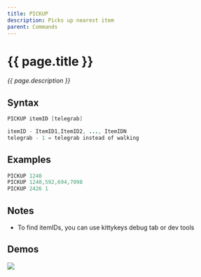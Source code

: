 ```yaml
---
title: PICKUP
description: Picks up nearest item
parent: Commands
---
```


# {{ page.title }}

_{{ page.description }}_

## Syntax

```java
PICKUP itemID [telegrab] 

itemID - ItemID1,ItemID2, ..., ItemIDN
telegrab - 1 = telegrab instead of walking
```

## Examples

```java
PICKUP 1240
PICKUP 1240,592,694,7098
PICKUP 2426 1
```

## Notes

- To find itemIDs, you can use kittykeys debug tab or dev tools

## Demos

![](https://i.imgur.com/O9RtpmI.gif)


